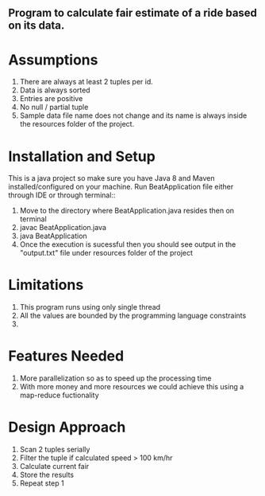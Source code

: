 ## Program to calculate fair estimate of a ride based on its data.

# Assumptions
1. There are always at least 2 tuples per id.
2. Data is always sorted
3. Entries are positive
4. No null / partial tuple
5. Sample data file name does not change and its name is always inside the resources folder of the project.

# Installation and Setup
This is a java project so make sure you have Java 8 and Maven installed/configured on your machine.
Run BeatApplication file either through IDE or through terminal::
1. Move to the directory where BeatApplication.java resides then on terminal
2. javac BeatApplication.java
3. java BeatApplication
4. Once the execution is sucessful then you should see output in the "output.txt" file under resources folder of the project

# Limitations
1. This program runs using only single thread
2. All the values are bounded by the programming language constraints
3.

# Features Needed
1. More parallelization so as to speed up the processing time
2. With more money and more resources we could achieve this using a map-reduce fuctionality


# Design Approach
1. Scan 2 tuples serially
2. Filter the tuple if calculated speed > 100 km/hr
3. Calculate current fair
4. Store the results
5. Repeat step 1
